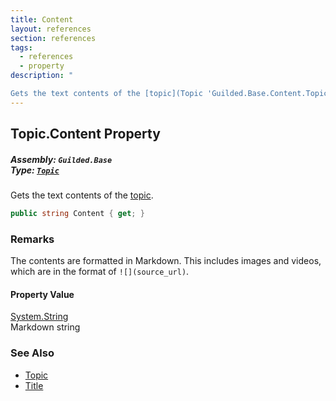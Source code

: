 ```yaml
---
title: Content
layout: references
section: references
tags:
  - references
  - property
description: "

Gets the text contents of the [topic](Topic 'Guilded.Base.Content.Topic')."
---
```


## Topic.Content Property
##### **Assembly:** `Guilded.Base`<br/>**Type:** [`Topic`](Topic 'Guilded.Base.Content.Topic')

Gets the text contents of the [topic](Topic 'Guilded.Base.Content.Topic').

```csharp
public string Content { get; }
```

### Remarks
  
The contents are formatted in Markdown. This includes images and videos, which are in the format of `![](source_url)`.

#### Property Value
[System.String](https://docs.microsoft.com/en-us/dotnet/api/System.String 'System.String')  
Markdown string

### See Also
- [Topic](Topic 'Guilded.Base.Content.Topic')
- [Title](TitledContent.Title 'Guilded.Base.Content.TitledContent.Title')
